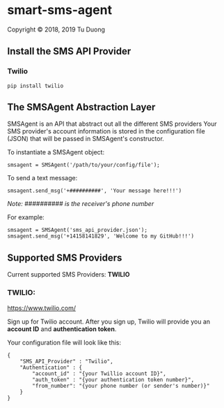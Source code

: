 # smart-sms-agent
Copyright © 2018, 2019 Tu Duong

## Install the SMS API Provider
### Twilio
```
pip install twilio
```
## The SMSAgent Abstraction Layer

SMSAgent is an API that abstract out all the different SMS providers
Your SMS provider's account information is stored in the configuration file (JSON) that will be passed in SMSAgent's constructor.

To instantiate a SMSAgent object:
```
smsagent = SMSAgent('/path/to/your/config/file');
```
To send a text message:
```
smsagent.send_msg('+##########', 'Your message here!!!')
```
*Note: ########## is the receiver's phone number*

For example:
```
smsagent = SMSAgent('sms_api_provider.json');
smsagent.send_msg('+14158141829', 'Welcome to my GitHub!!!')
```

## Supported SMS Providers

Current supported SMS Providers: **TWILIO**

### TWILIO:

https://www.twilio.com/

Sign up for Twilio account. After you sign up, Twilio will provide you an **account ID** and **authentication token**.

Your configuration file will look like this:
```
{
    "SMS_API_Provider" : "Twilio",
    "Authentication" : {
        "account_id" : "{your Twillio account ID}",
        "auth_token" : "{your authentication token number}",
        "from_number": "{your phone number (or sender's number)}"
    }
}
```
